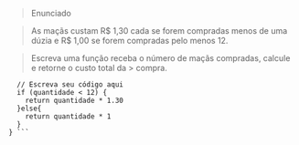 >Enunciado

>As maçãs custam R$ 1,30 cada se forem compradas menos de uma dúzia e R$ 1,00 se forem compradas 
>pelo menos 12.

>Escreva uma função receba o número de maçãs compradas, calcule e retorne o custo total da >
>compra.

``` function calculaPrecoTotal(quantidade) {
  // Escreva seu código aqui
  if (quantidade < 12) {
    return quantidade * 1.30
  }else{
    return quantidade * 1
  }
} ```
